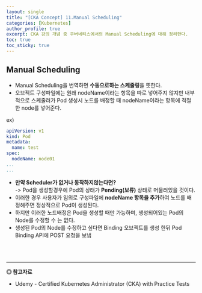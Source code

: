 ```yaml
---
layout: single
title: "[CKA Concept] 11.Manual Scheduling"
categories: [Kubernetes]
author_profile: true
excerpt: CKA 강의 개념 중 쿠버네티스에서의 Manual Scheduling에 대해 정리한다. 
toc: true
toc_sticky: true
---
```


## Manual Scheduling
- Manual Scheduling을 번역하면 **수동으로하는 스케줄링**을 뜻한다.
- 오브젝트 구성파일에는 원래 nodeName이라는 항목을 따로 넣어주지 않지만 내부적으로 스케줄러가 Pod 생성시 노드를 배정할 때 nodeName이라는 항목에 적절한 node를 넣어준다.

ex)

```yaml
apiVersion: v1
kind: Pod
metadata:
  name: test
spec:
  nodeName: node01
...
...
```

- **만약 Scheduler가 없거나 동작하지않는다면?** <br>-> Pod을 생성할경우에 Pod의 상태가 **Pending(보류)** 상태로 머물러있을 것이다.
- 이러한 경우 사용자가 임의로 구성파일에 **nodeName 항목을 추가**하여 노드를 배정해주면 정상적으로 Pod이 생성된다.
- 하지만 이러한 노드배정은 Pod을 생성할 때만 가능하며, 생성되어있는 Pod의 Node를 수정할 수 는 없다.
- 생성된 Pod의 Node를 수정하고 싶다면 Binding 오브젝트를 생성 한뒤 Pod Binding API에 POST 요청을 보냄

<br><br>


------------------
**◎ 참고자료**
- Udemy - Certified Kubernetes Administrator (CKA) with Practice Tests